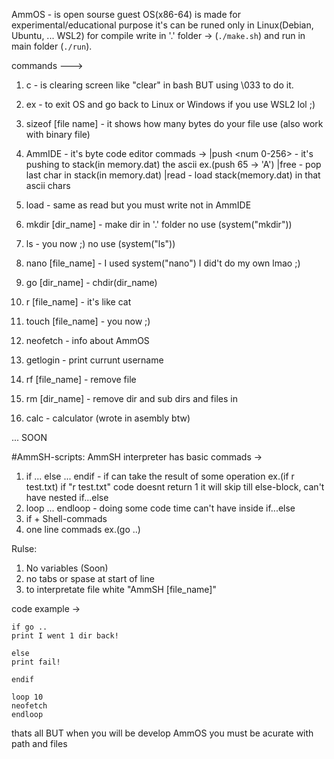 											      
AmmOS - is open sourse guest OS(x86-64) is made for experimental/educational purpose it's can be runed only in Linux(Debian, Ubuntu, ... WSL2)  for compile write in '.' folder ->
(`./make.sh`) and run in main folder (`./run`).

commands --->

1) c - is clearing screen like "clear" in bash BUT using \033 to do it.

2) ex - to exit OS and go back to Linux or Windows if you use WSL2 lol ;)

3) sizeof [file name] - it shows how many bytes do your file use (also work with binary file)

4) AmmIDE - it's byte code editor commads ->
	|push <num 0-256> - it's pushing to stack(in memory.dat) the ascii ex.(push 65 -> 'A')
	|free - pop last char in stack(in memory.dat)
	|read - load stack(memory.dat) in that ascii chars

5) load - same as read but you must write not in AmmIDE

6) mkdir [dir_name] - make dir in '.' folder no use (system("mkdir"))

7) ls - you now ;) no use (system("ls"))

8) nano [file_name] - I used system("nano") I did't do my own lmao ;)

9) go [dir_name] - chdir(dir_name)

10) r [file_name] - it's like cat 

11) touch [file_name] - you now ;)

12) neofetch - info about AmmOS

13) getlogin - print currunt username

14) rf [file_name] - remove file

15) rm [dir_name] - remove dir and sub dirs and files in

16) calc - calculator (wrote in asembly btw)

... SOON
 
#AmmSH-scripts:
AmmSH interpreter has basic commads ->

1) if ... else ... endif - if can take the result of some operation ex.(if r test.txt) if "r test.txt" code doesnt return 1 it will skip till else-block, can't have nested if...else
2) loop <index> ... endloop - doing some code <index> time can't have inside if...else
3) if + Shell-commads
4) one line commads ex.(go ..)

Rulse:
1) No variables (Soon)
2) no tabs or spase at start of line
3) to interpretate file white "AmmSH [file_name]"

code example ->
```
if go ..
print I went 1 dir back!

else 
print fail!

endif

loop 10
neofetch
endloop
```
thats all BUT when you will be develop AmmOS you must be acurate with path and files


